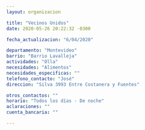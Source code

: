```yaml
---
layout: organizacion

title: "Vecinos Unidos"
date: 2020-05-26 20:22:32 -0300

fecha_actualizacion: "6/04/2020"

departamento: "Montevideo"
barrio: "Barrio Lavalleja"
actividades: "Olla"
necesidades: "Alimentos"
necesidades_especificas: ""
telefono_contacto: "José"
direccion: "Silva 3993 Entre Costanera y Fuentes"

otros_contactos: ""
horario: "Todos los días - De noche"
aclaraciones: ""
cuenta_bancaria: ""

---
```

